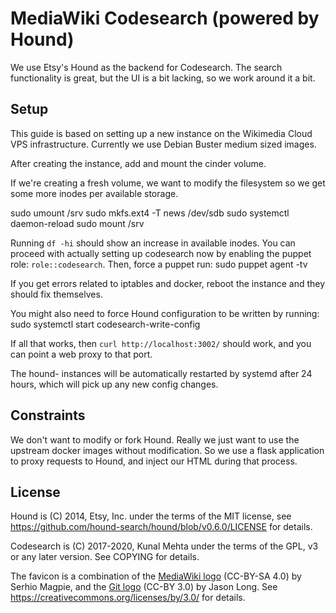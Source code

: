 # MediaWiki Codesearch (powered by Hound)

We use Etsy's Hound as the backend for Codesearch. The search functionality
is great, but the UI is a bit lacking, so we work around it a bit.

## Setup

This guide is based on setting up a new instance on the Wikimedia
Cloud VPS infrastructure. Currently we use Debian Buster medium
sized images.

After creating the instance, add and mount the cinder volume.

If we're creating a fresh volume, we want to modify the filesystem
so we get some more inodes per available storage.

 sudo umount /srv
 sudo mkfs.ext4 -T news /dev/sdb
 sudo systemctl daemon-reload
 sudo mount /srv

Running `df -hi` should show an increase in available inodes. You can
proceed with actually setting up codesearch now by enabling the puppet
role: `role::codesearch`. Then, force a puppet run:
 sudo puppet agent -tv

If you get errors related to iptables and docker, reboot the instance
and they should fix themselves.

You might also need to force Hound configuration to be written by running:
 sudo systemctl start codesearch-write-config

If all that works, then `curl http://localhost:3002/` should work, and you can
point a web proxy to that port.

The hound- instances will be automatically restarted by systemd after 24
hours, which will pick up any new config changes.

## Constraints

We don't want to modify or fork Hound. Really we just want to use the upstream
docker images without modification. So we use a flask application to proxy
requests to Hound, and inject our HTML during that process.

## License

Hound is (C) 2014, Etsy, Inc. under the terms of the MIT license, see
<https://github.com/hound-search/hound/blob/v0.6.0/LICENSE> for details.

Codesearch is (C) 2017-2020, Kunal Mehta under the terms of the GPL, v3 or any
later version. See COPYING for details.

The favicon is a combination of the [MediaWiki logo](https://commons.wikimedia.org/wiki/File:MediaWiki-2020-icon.svg) (CC-BY-SA 4.0) by Serhio Magpie,
and the [Git logo](https://commons.wikimedia.org/wiki/File:Git-icon-black.svg) (CC-BY 3.0) by Jason Long.
See <https://creativecommons.org/licenses/by/3.0/> for details.
